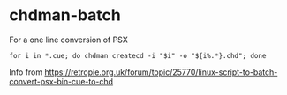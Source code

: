 # chdman-batch

For a one line conversion of PSX
```
for i in *.cue; do chdman createcd -i "$i" -o "${i%.*}.chd"; done
```
Info from https://retropie.org.uk/forum/topic/25770/linux-script-to-batch-convert-psx-bin-cue-to-chd

